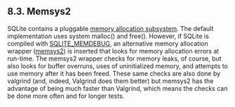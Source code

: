 ## 8\.3\. Memsys2


SQLite contains a pluggable
[memory allocation subsystem](malloc.html).
The default implementation uses system malloc() and free().
However, if SQLite is compiled with [SQLITE\_MEMDEBUG](compile.html#memdebug), an alternative
memory allocation wrapper ([memsys2](malloc.html#memdebug))
is inserted that looks for memory allocation
errors at run\-time. The memsys2 wrapper checks for memory leaks, of
course, but also looks for buffer overruns, uses of uninitialized memory,
and attempts to use memory after it has been freed. These same checks
are also done by valgrind (and, indeed, Valgrind does them better)
but memsys2 has the advantage of being much faster than Valgrind, which
means the checks can be done more often and for longer tests.



